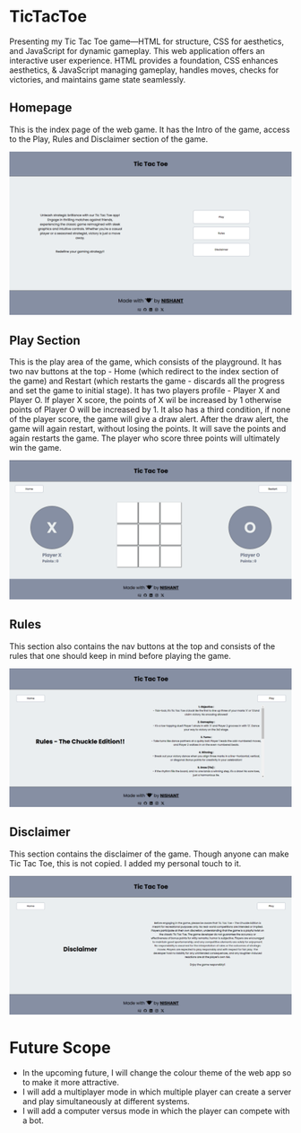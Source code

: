 # TicTacToe
Presenting my Tic Tac Toe game—HTML for structure, CSS for aesthetics, and JavaScript for dynamic gameplay. This web application offers an interactive user experience. HTML provides a foundation, CSS enhances aesthetics, &amp; JavaScript managing gameplay, handles moves, checks for victories, and maintains game state seamlessly. 

## Homepage

This is the index page of the web game. It has the Intro of the game, access to the Play, Rules and Disclaimer section of the game.

![image](https://raw.githubusercontent.com/githubxnishant/TicTacToe/main/Screenshot%202024-09-14%20111145.png?token=GHSAT0AAAAAACXBXQZ6QHMTURRMGYA7EC6UZXFEOXQ)


##  Play Section

This is the play area of the game, which consists of the playground. It has two nav buttons at the top - Home (which redirect to the index section of the game) and Restart (which restarts the game - discards all the progress and set the game to initial stage). It has two players profile - Player X and Player O. If player X score, the points of X wil be increased by 1 otherwise points of Player O will be increased by 1. It also has a third condition, if none of the player score, the game will give a draw alert. After the draw alert, the game will again restart, without losing the points. It will save the points and again restarts the game. The player who score three points will ultimately win the game.

![image](https://raw.githubusercontent.com/githubxnishant/TicTacToe/main/Screenshot%202024-09-14%20111255.png?token=GHSAT0AAAAAACXBXQZ6PRCM6A6EMGF3H2O4ZXFE7IA)


## Rules

This section also contains the nav buttons at the top and consists of the rules that one should keep in mind before playing the game.

![image](https://raw.githubusercontent.com/githubxnishant/TicTacToe/main/Screenshot%202024-09-14%20111209.png?token=GHSAT0AAAAAACXBXQZ6PFAAPEOT6JP3VW4UZXFFBNQ)

## Disclaimer

This section contains the disclaimer of the game. Though anyone can make Tic Tac Toe, this is not copied. I added my personal touch to it.

![image](https://raw.githubusercontent.com/githubxnishant/TicTacToe/main/Screenshot%202024-09-14%20111238.png?token=GHSAT0AAAAAACXBXQZ7D5Z35ATITOQJVKX2ZXFFANA)

# Future Scope

- In the upcoming future, I will change the colour theme of the web app  so to make it more attractive.
- I will add a multiplayer mode in which multiple player can create a server and play simultaneously at different systems.
- I will add a computer versus mode in which the player can compete with a bot.
